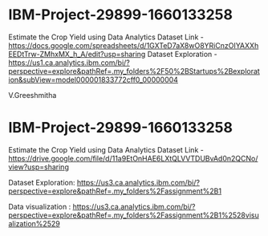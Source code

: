 # IBM-Project-29899-1660133258
Estimate the Crop Yield using Data Analytics
Dataset Link - https://docs.google.com/spreadsheets/d/1GXTeD7aX8wO8YRiCnzOIYAXXhEEDtTrw-ZMhxMX_h_A/edit?usp=sharing
Dataset Exploration - https://us1.ca.analytics.ibm.com/bi/?perspective=explore&pathRef=.my_folders%2F50%2BStartups%2Bexploration&subView=model000001833772cff0_00000004




V.Greeshmitha 
# IBM-Project-29899-1660133258
Estimate the Crop Yield using Data Analytics
Dataset Link - https://drive.google.com/file/d/11a9EtOnHAE6LXtQLVVTDUBvAd0n2QCNo/view?usp=sharing

Dataset Exploration: https://us3.ca.analytics.ibm.com/bi/?perspective=explore&pathRef=.my_folders%2Fassignment%2B1

Data visualization : https://us3.ca.analytics.ibm.com/bi/?perspective=explore&pathRef=.my_folders%2Fassignment%2B1%2528visualization%2529


